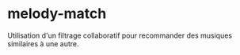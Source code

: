 # melody-match
Utilisation d'un filtrage collaboratif pour recommander des musiques similaires à une autre.
